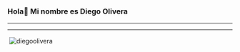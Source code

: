 ### Hola👋 Mi nombre es Diego Olivera

<hr>
<hr>



<p>&nbsp;<img align="center" src="https://github-readme-stats.vercel.app/api?username=diegoolivera&show_icons=true&theme=dark" alt="diegoolivera" /></p>
